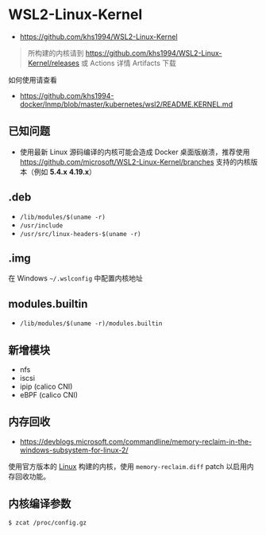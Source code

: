 # WSL2-Linux-Kernel

* https://github.com/khs1994/WSL2-Linux-Kernel

> 所构建的内核请到 https://github.com/khs1994/WSL2-Linux-Kernel/releases 或 Actions 详情 Artifacts 下载

如何使用请查看

* https://github.com/khs1994-docker/lnmp/blob/master/kubernetes/wsl2/README.KERNEL.md

## 已知问题

* 使用最新 Linux 源码编译的内核可能会造成 Docker 桌面版崩溃，推荐使用 https://github.com/microsoft/WSL2-Linux-Kernel/branches 支持的内核版本（例如 **5.4.x** **4.19.x**）

## .deb

* `/lib/modules/$(uname -r)`
* `/usr/include`
* `/usr/src/linux-headers-$(uname -r)`

## .img

在 Windows `~/.wslconfig` 中配置内核地址

## modules.builtin

* `/lib/modules/$(uname -r)/modules.builtin`

## 新增模块

* nfs
* iscsi
* ipip (calico CNI)
* eBPF (calico CNI)

## 内存回收

* https://devblogs.microsoft.com/commandline/memory-reclaim-in-the-windows-subsystem-for-linux-2/

使用官方版本的 [Linux](https://github.com/torvalds/linux) 构建的内核，使用 `memory-reclaim.diff` patch 以启用内存回收功能。

## 内核编译参数

```bash
$ zcat /proc/config.gz
```
